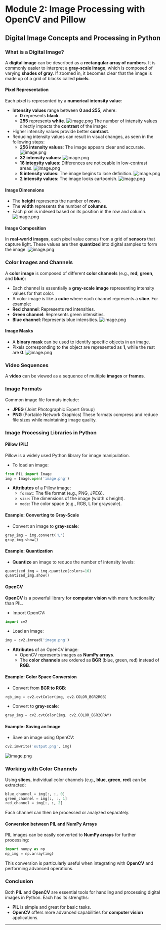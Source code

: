 

# Module 2: Image Processing with OpenCV and Pillow
## Digital Image Concepts and Processing in Python
### What is a Digital Image?
A **digital image** can be described as a **rectangular array of numbers**. It is commonly easier to interpret a **gray-scale image**, which is composed of varying **shades of gray**. If zoomed in, it becomes clear that the image is made up of a grid of blocks called **pixels**.
#### Pixel Representation
Each pixel is represented by a **numerical intensity value**:
- **Intensity values** range between **0 and 255**, where:
	- **0** represents **black**.
	- **255** represents **white**.
![image.png](https://prod-files-secure.s3.us-west-2.amazonaws.com/03e82b26-cccb-4906-bb56-adabcbdc0655/fa1bb4aa-313a-44c2-a7b3-7fa4a8432b08/image.png?X-Amz-Algorithm=AWS4-HMAC-SHA256&X-Amz-Content-Sha256=UNSIGNED-PAYLOAD&X-Amz-Credential=ASIAZI2LB466ROXN5V7G%2F20250129%2Fus-west-2%2Fs3%2Faws4_request&X-Amz-Date=20250129T191057Z&X-Amz-Expires=3600&X-Amz-Security-Token=IQoJb3JpZ2luX2VjEIv%2F%2F%2F%2F%2F%2F%2F%2F%2F%2FwEaCXVzLXdlc3QtMiJGMEQCIGEMzvDESaq9KuLZx7OgSRwQ8Au5lUEr61o1iZwDYSsKAiAUQkbO%2FU%2F%2BP%2B%2BoiPn3Rz8nZcqF5yup0O4ATKuPEY6uFiqIBAiU%2F%2F%2F%2F%2F%2F%2F%2F%2F%2F8BEAAaDDYzNzQyMzE4MzgwNSIMFuYmUTekOrg15kGoKtwDuK%2FnBJKvsBkNOdZ0z99vW0DKFlJUpV%2FJvLYPYjrUpv7hCAi86gTnq%2FvqXUfMgjT22C02K8iTDfLIT9Vle0FBsFn8Y6DrLtlWpqwaD6eplVF9Ptc2Vnmje%2BI3VWKCHG5DfrkQ9BZ%2FKulShG%2FeEm9daDzcMnYIXZnh5QCKJp91ti8t8GfBEhJy4ExnO7Xw2DSy0DsB8k34XRzcLM5PqGqXql%2FYJsusIxLfV327KofjH59jeINSyH607RbEKnX27YGaSlBxl8WDvVwLG82mLWOkc7tiVsIBiLEg2RfJCZ%2BlJEaP3CeTyTxpFkf9k1XXuJBIkrRdD2ceD9FjPw66gI3p3Xug62exF05VswcH1ZXLOhajV0l56nXsHkiKQB1M9pPLFkPJ6ZJkdbRB1z4hzeDSNmDoSb8zULPwFZolWL7a7MPOLTq%2FrOMqXlAmuhUgfhsJvKHxFSgAPH6TAL9X8J8STHTHUIBw1MpfK%2FOWhDYTelC%2FddzUw%2Feg8mjjBqIZw%2FdngyE8UDgYywK%2Fgr3JYOy077hzX0yrJryKpd7TbKa2kPD8zmfNZUfkKqhnS6tYo%2FG1IOZjuUsGAg%2BSQnfnxMCzMsbxWSX3gDaO2KiQ366y67tXcj3xksG7AOqoun8wmvXpvAY6pgHFoDmHPpFeZc6PcWApBiMCNgwikXxlV%2Ff8a36lfF9Dgn1f%2F82pae9cggKeMHlMpqxKZtDakpz7bIMRrTcqyhiDHxiopb106tXy8uPABpViboz95BM3S3AGpMyfD7Ph4XUlCdNxZbzLpFDOowj2iiMb9QMl9Qe8Y5C5YC7YpUn1AVjUeaHOvh2aChlW5IaTLZwC37msrkbuKJ2y9ze%2FIr0e94gD8D8d&X-Amz-Signature=84d58da4e313488fb5eaf52b2fd7abc0de273d8e98e63eb6e01bd0eed485b3d8&X-Amz-SignedHeaders=host&x-id=GetObject)
The number of intensity values directly impacts the **contrast** of the image:
- Higher intensity values provide better **contrast**.
- Reducing intensity values can result in visual changes, as seen in the following steps:
	- **256 intensity values**: The image appears clear and accurate.
![image.png](https://prod-files-secure.s3.us-west-2.amazonaws.com/03e82b26-cccb-4906-bb56-adabcbdc0655/0de7dfb4-99dc-4b87-8932-5165b3c3b775/image.png?X-Amz-Algorithm=AWS4-HMAC-SHA256&X-Amz-Content-Sha256=UNSIGNED-PAYLOAD&X-Amz-Credential=ASIAZI2LB4664HKYQT3Y%2F20250129%2Fus-west-2%2Fs3%2Faws4_request&X-Amz-Date=20250129T191058Z&X-Amz-Expires=3600&X-Amz-Security-Token=IQoJb3JpZ2luX2VjEIv%2F%2F%2F%2F%2F%2F%2F%2F%2F%2FwEaCXVzLXdlc3QtMiJGMEQCIBqpF%2Bs0YpX%2BLVU0RpEHnscELNCZOZKql%2FDjpKjgK729AiAJ%2B0aO0PCyZrbgr49rt9GaJ7pKC8E0yvfzwhvtknAyTSqIBAiU%2F%2F%2F%2F%2F%2F%2F%2F%2F%2F8BEAAaDDYzNzQyMzE4MzgwNSIMAZN3BOGmSIT23BGjKtwDi5OnmbDP1Wp20xap7kqPf%2FykL565AY3HkwkbHRZTjLDUqmQWMrg0Yx%2FdVeUaxQ7TIyRvOGtBm650LfbHVRxghuzYTnlOWJc%2FF5uQ6aKCDHO%2B1NJbJydd5S7aGhiKBWtHgq%2BDMJyvyFN57WtiHCMirc%2BEMMSVOTbj879AACoWe%2BA%2FB%2F4aIE%2FWxE4DinK%2FwD%2F408nD90uaDofdYbA%2BsLRQFfDRobB1wo%2B46XA8qkia4rkNwW3oF6VEP9YQNDwLRs2vfQUDlRAOUGjXpH3B71IMYrRhH1eK5YjItcUS%2FBWpzMcRIwl%2BXt2tn924FhzKeItU7izA2p7XMzTtTx92%2BxnYkBsSsqNYmlbme%2F5gLinDsrrU1ZVQja6ZwFg4IcpXHILLQ6%2Bgxi00gwDSX%2BNPBLkxkOea8O2aoxwIR58SvXZV5HtyhW1Oo6MXjS3niF%2B%2Bz6CmTb%2FWBGh6salldmIrxnNwwfcqw8aGdRnW8d4zw%2FbLFmFP4pm71JG67IffZuCuPkheclGOosyTcaQCFsxvsPcqBAXWsqeXHlj%2F9W6wEmUiHwj6MzDWWNVY3DOkhpa7PKxx1RFA6z0tDcBjYlKMkTIJH2lvQGEEGuBoBLu59Q2NMCbrSq%2BYdmzcjNe1pasw1%2FTpvAY6pgGr24M2ALSpNxv3bAvh1sSUxrd8XobSJVJ2ZmwWBwMge3qa1FLWzbVBSrBD1w7gOVORJ4XGpvktntFKNyCGRR0DpF82HDvcBi%2F7cHBK6u9D%2BERuJIl3JHdFB%2B%2FqNCCbTgHSBWrh8Nx%2Fii%2B7Li5gqCuFnlALZ0wlCAF6Em0pE5ZJi%2FlQdv1OxrVH0gLdCuKb6FKX2BKk5762Zgff9png%2FveHdgo%2FXF13&X-Amz-Signature=a918b6c1727c245b21e653a1ce8c2e2c3cb9355d2b38b68e549acb174438bd2c&X-Amz-SignedHeaders=host&x-id=GetObject)
	- **32 intensity values:**
![image.png](https://prod-files-secure.s3.us-west-2.amazonaws.com/03e82b26-cccb-4906-bb56-adabcbdc0655/7eb81f08-b190-4c5a-ba2b-2a498a15b2c4/image.png?X-Amz-Algorithm=AWS4-HMAC-SHA256&X-Amz-Content-Sha256=UNSIGNED-PAYLOAD&X-Amz-Credential=ASIAZI2LB4664HKYQT3Y%2F20250129%2Fus-west-2%2Fs3%2Faws4_request&X-Amz-Date=20250129T191058Z&X-Amz-Expires=3600&X-Amz-Security-Token=IQoJb3JpZ2luX2VjEIv%2F%2F%2F%2F%2F%2F%2F%2F%2F%2FwEaCXVzLXdlc3QtMiJGMEQCIBqpF%2Bs0YpX%2BLVU0RpEHnscELNCZOZKql%2FDjpKjgK729AiAJ%2B0aO0PCyZrbgr49rt9GaJ7pKC8E0yvfzwhvtknAyTSqIBAiU%2F%2F%2F%2F%2F%2F%2F%2F%2F%2F8BEAAaDDYzNzQyMzE4MzgwNSIMAZN3BOGmSIT23BGjKtwDi5OnmbDP1Wp20xap7kqPf%2FykL565AY3HkwkbHRZTjLDUqmQWMrg0Yx%2FdVeUaxQ7TIyRvOGtBm650LfbHVRxghuzYTnlOWJc%2FF5uQ6aKCDHO%2B1NJbJydd5S7aGhiKBWtHgq%2BDMJyvyFN57WtiHCMirc%2BEMMSVOTbj879AACoWe%2BA%2FB%2F4aIE%2FWxE4DinK%2FwD%2F408nD90uaDofdYbA%2BsLRQFfDRobB1wo%2B46XA8qkia4rkNwW3oF6VEP9YQNDwLRs2vfQUDlRAOUGjXpH3B71IMYrRhH1eK5YjItcUS%2FBWpzMcRIwl%2BXt2tn924FhzKeItU7izA2p7XMzTtTx92%2BxnYkBsSsqNYmlbme%2F5gLinDsrrU1ZVQja6ZwFg4IcpXHILLQ6%2Bgxi00gwDSX%2BNPBLkxkOea8O2aoxwIR58SvXZV5HtyhW1Oo6MXjS3niF%2B%2Bz6CmTb%2FWBGh6salldmIrxnNwwfcqw8aGdRnW8d4zw%2FbLFmFP4pm71JG67IffZuCuPkheclGOosyTcaQCFsxvsPcqBAXWsqeXHlj%2F9W6wEmUiHwj6MzDWWNVY3DOkhpa7PKxx1RFA6z0tDcBjYlKMkTIJH2lvQGEEGuBoBLu59Q2NMCbrSq%2BYdmzcjNe1pasw1%2FTpvAY6pgGr24M2ALSpNxv3bAvh1sSUxrd8XobSJVJ2ZmwWBwMge3qa1FLWzbVBSrBD1w7gOVORJ4XGpvktntFKNyCGRR0DpF82HDvcBi%2F7cHBK6u9D%2BERuJIl3JHdFB%2B%2FqNCCbTgHSBWrh8Nx%2Fii%2B7Li5gqCuFnlALZ0wlCAF6Em0pE5ZJi%2FlQdv1OxrVH0gLdCuKb6FKX2BKk5762Zgff9png%2FveHdgo%2FXF13&X-Amz-Signature=53f5c12db8e10ac0af623a9afd0a818a08abd18c1ca8f3effdc1037d3d08534f&X-Amz-SignedHeaders=host&x-id=GetObject)
	- **16 intensity values**: Differences are noticeable in low-contrast areas.
![image.png](https://prod-files-secure.s3.us-west-2.amazonaws.com/03e82b26-cccb-4906-bb56-adabcbdc0655/6bf56d44-9a14-4b7b-98c2-1f00b8630f0c/image.png?X-Amz-Algorithm=AWS4-HMAC-SHA256&X-Amz-Content-Sha256=UNSIGNED-PAYLOAD&X-Amz-Credential=ASIAZI2LB4664HKYQT3Y%2F20250129%2Fus-west-2%2Fs3%2Faws4_request&X-Amz-Date=20250129T191058Z&X-Amz-Expires=3600&X-Amz-Security-Token=IQoJb3JpZ2luX2VjEIv%2F%2F%2F%2F%2F%2F%2F%2F%2F%2FwEaCXVzLXdlc3QtMiJGMEQCIBqpF%2Bs0YpX%2BLVU0RpEHnscELNCZOZKql%2FDjpKjgK729AiAJ%2B0aO0PCyZrbgr49rt9GaJ7pKC8E0yvfzwhvtknAyTSqIBAiU%2F%2F%2F%2F%2F%2F%2F%2F%2F%2F8BEAAaDDYzNzQyMzE4MzgwNSIMAZN3BOGmSIT23BGjKtwDi5OnmbDP1Wp20xap7kqPf%2FykL565AY3HkwkbHRZTjLDUqmQWMrg0Yx%2FdVeUaxQ7TIyRvOGtBm650LfbHVRxghuzYTnlOWJc%2FF5uQ6aKCDHO%2B1NJbJydd5S7aGhiKBWtHgq%2BDMJyvyFN57WtiHCMirc%2BEMMSVOTbj879AACoWe%2BA%2FB%2F4aIE%2FWxE4DinK%2FwD%2F408nD90uaDofdYbA%2BsLRQFfDRobB1wo%2B46XA8qkia4rkNwW3oF6VEP9YQNDwLRs2vfQUDlRAOUGjXpH3B71IMYrRhH1eK5YjItcUS%2FBWpzMcRIwl%2BXt2tn924FhzKeItU7izA2p7XMzTtTx92%2BxnYkBsSsqNYmlbme%2F5gLinDsrrU1ZVQja6ZwFg4IcpXHILLQ6%2Bgxi00gwDSX%2BNPBLkxkOea8O2aoxwIR58SvXZV5HtyhW1Oo6MXjS3niF%2B%2Bz6CmTb%2FWBGh6salldmIrxnNwwfcqw8aGdRnW8d4zw%2FbLFmFP4pm71JG67IffZuCuPkheclGOosyTcaQCFsxvsPcqBAXWsqeXHlj%2F9W6wEmUiHwj6MzDWWNVY3DOkhpa7PKxx1RFA6z0tDcBjYlKMkTIJH2lvQGEEGuBoBLu59Q2NMCbrSq%2BYdmzcjNe1pasw1%2FTpvAY6pgGr24M2ALSpNxv3bAvh1sSUxrd8XobSJVJ2ZmwWBwMge3qa1FLWzbVBSrBD1w7gOVORJ4XGpvktntFKNyCGRR0DpF82HDvcBi%2F7cHBK6u9D%2BERuJIl3JHdFB%2B%2FqNCCbTgHSBWrh8Nx%2Fii%2B7Li5gqCuFnlALZ0wlCAF6Em0pE5ZJi%2FlQdv1OxrVH0gLdCuKb6FKX2BKk5762Zgff9png%2FveHdgo%2FXF13&X-Amz-Signature=5c5d37593500e7c43bbb5ebd230e8ca7fa20b1edcb3dbc795d97e919e98525c1&X-Amz-SignedHeaders=host&x-id=GetObject)
	- **8 intensity values**: The image begins to lose definition.
![image.png](https://prod-files-secure.s3.us-west-2.amazonaws.com/03e82b26-cccb-4906-bb56-adabcbdc0655/cca05878-ca1a-43e0-8bec-1d146756f9ae/image.png?X-Amz-Algorithm=AWS4-HMAC-SHA256&X-Amz-Content-Sha256=UNSIGNED-PAYLOAD&X-Amz-Credential=ASIAZI2LB4664HKYQT3Y%2F20250129%2Fus-west-2%2Fs3%2Faws4_request&X-Amz-Date=20250129T191058Z&X-Amz-Expires=3600&X-Amz-Security-Token=IQoJb3JpZ2luX2VjEIv%2F%2F%2F%2F%2F%2F%2F%2F%2F%2FwEaCXVzLXdlc3QtMiJGMEQCIBqpF%2Bs0YpX%2BLVU0RpEHnscELNCZOZKql%2FDjpKjgK729AiAJ%2B0aO0PCyZrbgr49rt9GaJ7pKC8E0yvfzwhvtknAyTSqIBAiU%2F%2F%2F%2F%2F%2F%2F%2F%2F%2F8BEAAaDDYzNzQyMzE4MzgwNSIMAZN3BOGmSIT23BGjKtwDi5OnmbDP1Wp20xap7kqPf%2FykL565AY3HkwkbHRZTjLDUqmQWMrg0Yx%2FdVeUaxQ7TIyRvOGtBm650LfbHVRxghuzYTnlOWJc%2FF5uQ6aKCDHO%2B1NJbJydd5S7aGhiKBWtHgq%2BDMJyvyFN57WtiHCMirc%2BEMMSVOTbj879AACoWe%2BA%2FB%2F4aIE%2FWxE4DinK%2FwD%2F408nD90uaDofdYbA%2BsLRQFfDRobB1wo%2B46XA8qkia4rkNwW3oF6VEP9YQNDwLRs2vfQUDlRAOUGjXpH3B71IMYrRhH1eK5YjItcUS%2FBWpzMcRIwl%2BXt2tn924FhzKeItU7izA2p7XMzTtTx92%2BxnYkBsSsqNYmlbme%2F5gLinDsrrU1ZVQja6ZwFg4IcpXHILLQ6%2Bgxi00gwDSX%2BNPBLkxkOea8O2aoxwIR58SvXZV5HtyhW1Oo6MXjS3niF%2B%2Bz6CmTb%2FWBGh6salldmIrxnNwwfcqw8aGdRnW8d4zw%2FbLFmFP4pm71JG67IffZuCuPkheclGOosyTcaQCFsxvsPcqBAXWsqeXHlj%2F9W6wEmUiHwj6MzDWWNVY3DOkhpa7PKxx1RFA6z0tDcBjYlKMkTIJH2lvQGEEGuBoBLu59Q2NMCbrSq%2BYdmzcjNe1pasw1%2FTpvAY6pgGr24M2ALSpNxv3bAvh1sSUxrd8XobSJVJ2ZmwWBwMge3qa1FLWzbVBSrBD1w7gOVORJ4XGpvktntFKNyCGRR0DpF82HDvcBi%2F7cHBK6u9D%2BERuJIl3JHdFB%2B%2FqNCCbTgHSBWrh8Nx%2Fii%2B7Li5gqCuFnlALZ0wlCAF6Em0pE5ZJi%2FlQdv1OxrVH0gLdCuKb6FKX2BKk5762Zgff9png%2FveHdgo%2FXF13&X-Amz-Signature=41da8bbe875249fe0d34694131c6084de9b86751b21f2b9165fb4056da248d6b&X-Amz-SignedHeaders=host&x-id=GetObject)
	- **2 intensity values**: The image looks cartoonish.
![image.png](https://prod-files-secure.s3.us-west-2.amazonaws.com/03e82b26-cccb-4906-bb56-adabcbdc0655/12da64d7-6b97-44e0-bc2c-52b9c47ce212/image.png?X-Amz-Algorithm=AWS4-HMAC-SHA256&X-Amz-Content-Sha256=UNSIGNED-PAYLOAD&X-Amz-Credential=ASIAZI2LB4664HKYQT3Y%2F20250129%2Fus-west-2%2Fs3%2Faws4_request&X-Amz-Date=20250129T191058Z&X-Amz-Expires=3600&X-Amz-Security-Token=IQoJb3JpZ2luX2VjEIv%2F%2F%2F%2F%2F%2F%2F%2F%2F%2FwEaCXVzLXdlc3QtMiJGMEQCIBqpF%2Bs0YpX%2BLVU0RpEHnscELNCZOZKql%2FDjpKjgK729AiAJ%2B0aO0PCyZrbgr49rt9GaJ7pKC8E0yvfzwhvtknAyTSqIBAiU%2F%2F%2F%2F%2F%2F%2F%2F%2F%2F8BEAAaDDYzNzQyMzE4MzgwNSIMAZN3BOGmSIT23BGjKtwDi5OnmbDP1Wp20xap7kqPf%2FykL565AY3HkwkbHRZTjLDUqmQWMrg0Yx%2FdVeUaxQ7TIyRvOGtBm650LfbHVRxghuzYTnlOWJc%2FF5uQ6aKCDHO%2B1NJbJydd5S7aGhiKBWtHgq%2BDMJyvyFN57WtiHCMirc%2BEMMSVOTbj879AACoWe%2BA%2FB%2F4aIE%2FWxE4DinK%2FwD%2F408nD90uaDofdYbA%2BsLRQFfDRobB1wo%2B46XA8qkia4rkNwW3oF6VEP9YQNDwLRs2vfQUDlRAOUGjXpH3B71IMYrRhH1eK5YjItcUS%2FBWpzMcRIwl%2BXt2tn924FhzKeItU7izA2p7XMzTtTx92%2BxnYkBsSsqNYmlbme%2F5gLinDsrrU1ZVQja6ZwFg4IcpXHILLQ6%2Bgxi00gwDSX%2BNPBLkxkOea8O2aoxwIR58SvXZV5HtyhW1Oo6MXjS3niF%2B%2Bz6CmTb%2FWBGh6salldmIrxnNwwfcqw8aGdRnW8d4zw%2FbLFmFP4pm71JG67IffZuCuPkheclGOosyTcaQCFsxvsPcqBAXWsqeXHlj%2F9W6wEmUiHwj6MzDWWNVY3DOkhpa7PKxx1RFA6z0tDcBjYlKMkTIJH2lvQGEEGuBoBLu59Q2NMCbrSq%2BYdmzcjNe1pasw1%2FTpvAY6pgGr24M2ALSpNxv3bAvh1sSUxrd8XobSJVJ2ZmwWBwMge3qa1FLWzbVBSrBD1w7gOVORJ4XGpvktntFKNyCGRR0DpF82HDvcBi%2F7cHBK6u9D%2BERuJIl3JHdFB%2B%2FqNCCbTgHSBWrh8Nx%2Fii%2B7Li5gqCuFnlALZ0wlCAF6Em0pE5ZJi%2FlQdv1OxrVH0gLdCuKb6FKX2BKk5762Zgff9png%2FveHdgo%2FXF13&X-Amz-Signature=4371f97fe76f6ef027ef287a03aed2e23b7249230563735bf101a80fe79f2008&X-Amz-SignedHeaders=host&x-id=GetObject)
#### Image Dimensions
- The **height** represents the number of **rows**.
- The **width** represents the number of **columns**.
- Each pixel is indexed based on its position in the row and column.
![image.png](https://prod-files-secure.s3.us-west-2.amazonaws.com/03e82b26-cccb-4906-bb56-adabcbdc0655/ff056335-e79e-4491-b508-30cd45b6c194/image.png?X-Amz-Algorithm=AWS4-HMAC-SHA256&X-Amz-Content-Sha256=UNSIGNED-PAYLOAD&X-Amz-Credential=ASIAZI2LB466ROXN5V7G%2F20250129%2Fus-west-2%2Fs3%2Faws4_request&X-Amz-Date=20250129T191057Z&X-Amz-Expires=3600&X-Amz-Security-Token=IQoJb3JpZ2luX2VjEIv%2F%2F%2F%2F%2F%2F%2F%2F%2F%2FwEaCXVzLXdlc3QtMiJGMEQCIGEMzvDESaq9KuLZx7OgSRwQ8Au5lUEr61o1iZwDYSsKAiAUQkbO%2FU%2F%2BP%2B%2BoiPn3Rz8nZcqF5yup0O4ATKuPEY6uFiqIBAiU%2F%2F%2F%2F%2F%2F%2F%2F%2F%2F8BEAAaDDYzNzQyMzE4MzgwNSIMFuYmUTekOrg15kGoKtwDuK%2FnBJKvsBkNOdZ0z99vW0DKFlJUpV%2FJvLYPYjrUpv7hCAi86gTnq%2FvqXUfMgjT22C02K8iTDfLIT9Vle0FBsFn8Y6DrLtlWpqwaD6eplVF9Ptc2Vnmje%2BI3VWKCHG5DfrkQ9BZ%2FKulShG%2FeEm9daDzcMnYIXZnh5QCKJp91ti8t8GfBEhJy4ExnO7Xw2DSy0DsB8k34XRzcLM5PqGqXql%2FYJsusIxLfV327KofjH59jeINSyH607RbEKnX27YGaSlBxl8WDvVwLG82mLWOkc7tiVsIBiLEg2RfJCZ%2BlJEaP3CeTyTxpFkf9k1XXuJBIkrRdD2ceD9FjPw66gI3p3Xug62exF05VswcH1ZXLOhajV0l56nXsHkiKQB1M9pPLFkPJ6ZJkdbRB1z4hzeDSNmDoSb8zULPwFZolWL7a7MPOLTq%2FrOMqXlAmuhUgfhsJvKHxFSgAPH6TAL9X8J8STHTHUIBw1MpfK%2FOWhDYTelC%2FddzUw%2Feg8mjjBqIZw%2FdngyE8UDgYywK%2Fgr3JYOy077hzX0yrJryKpd7TbKa2kPD8zmfNZUfkKqhnS6tYo%2FG1IOZjuUsGAg%2BSQnfnxMCzMsbxWSX3gDaO2KiQ366y67tXcj3xksG7AOqoun8wmvXpvAY6pgHFoDmHPpFeZc6PcWApBiMCNgwikXxlV%2Ff8a36lfF9Dgn1f%2F82pae9cggKeMHlMpqxKZtDakpz7bIMRrTcqyhiDHxiopb106tXy8uPABpViboz95BM3S3AGpMyfD7Ph4XUlCdNxZbzLpFDOowj2iiMb9QMl9Qe8Y5C5YC7YpUn1AVjUeaHOvh2aChlW5IaTLZwC37msrkbuKJ2y9ze%2FIr0e94gD8D8d&X-Amz-Signature=776f8599b854df4dbead90b16725361e12083c111c9d556ebd3ac57f5d893b01&X-Amz-SignedHeaders=host&x-id=GetObject)
#### Image Composition
In **real-world images**, each pixel value comes from a grid of **sensors** that capture light. These values are then **quantized** into digital samples to form the image.
![image.png](https://prod-files-secure.s3.us-west-2.amazonaws.com/03e82b26-cccb-4906-bb56-adabcbdc0655/0c721ea0-409b-4d32-b630-a00d6f170d18/image.png?X-Amz-Algorithm=AWS4-HMAC-SHA256&X-Amz-Content-Sha256=UNSIGNED-PAYLOAD&X-Amz-Credential=ASIAZI2LB466ROXN5V7G%2F20250129%2Fus-west-2%2Fs3%2Faws4_request&X-Amz-Date=20250129T191057Z&X-Amz-Expires=3600&X-Amz-Security-Token=IQoJb3JpZ2luX2VjEIv%2F%2F%2F%2F%2F%2F%2F%2F%2F%2FwEaCXVzLXdlc3QtMiJGMEQCIGEMzvDESaq9KuLZx7OgSRwQ8Au5lUEr61o1iZwDYSsKAiAUQkbO%2FU%2F%2BP%2B%2BoiPn3Rz8nZcqF5yup0O4ATKuPEY6uFiqIBAiU%2F%2F%2F%2F%2F%2F%2F%2F%2F%2F8BEAAaDDYzNzQyMzE4MzgwNSIMFuYmUTekOrg15kGoKtwDuK%2FnBJKvsBkNOdZ0z99vW0DKFlJUpV%2FJvLYPYjrUpv7hCAi86gTnq%2FvqXUfMgjT22C02K8iTDfLIT9Vle0FBsFn8Y6DrLtlWpqwaD6eplVF9Ptc2Vnmje%2BI3VWKCHG5DfrkQ9BZ%2FKulShG%2FeEm9daDzcMnYIXZnh5QCKJp91ti8t8GfBEhJy4ExnO7Xw2DSy0DsB8k34XRzcLM5PqGqXql%2FYJsusIxLfV327KofjH59jeINSyH607RbEKnX27YGaSlBxl8WDvVwLG82mLWOkc7tiVsIBiLEg2RfJCZ%2BlJEaP3CeTyTxpFkf9k1XXuJBIkrRdD2ceD9FjPw66gI3p3Xug62exF05VswcH1ZXLOhajV0l56nXsHkiKQB1M9pPLFkPJ6ZJkdbRB1z4hzeDSNmDoSb8zULPwFZolWL7a7MPOLTq%2FrOMqXlAmuhUgfhsJvKHxFSgAPH6TAL9X8J8STHTHUIBw1MpfK%2FOWhDYTelC%2FddzUw%2Feg8mjjBqIZw%2FdngyE8UDgYywK%2Fgr3JYOy077hzX0yrJryKpd7TbKa2kPD8zmfNZUfkKqhnS6tYo%2FG1IOZjuUsGAg%2BSQnfnxMCzMsbxWSX3gDaO2KiQ366y67tXcj3xksG7AOqoun8wmvXpvAY6pgHFoDmHPpFeZc6PcWApBiMCNgwikXxlV%2Ff8a36lfF9Dgn1f%2F82pae9cggKeMHlMpqxKZtDakpz7bIMRrTcqyhiDHxiopb106tXy8uPABpViboz95BM3S3AGpMyfD7Ph4XUlCdNxZbzLpFDOowj2iiMb9QMl9Qe8Y5C5YC7YpUn1AVjUeaHOvh2aChlW5IaTLZwC37msrkbuKJ2y9ze%2FIr0e94gD8D8d&X-Amz-Signature=95822f8b67501c10b3fe1bf8f8f207ffe2392d09e8e9e8ce85b57dfbfd54d895&X-Amz-SignedHeaders=host&x-id=GetObject)
### Color Images and Channels
A **color image** is composed of different **color channels** (e.g., **red**, **green**, and **blue**):
- Each channel is essentially a **gray-scale image** representing intensity values for that color.
- A color image is like a **cube** where each channel represents a **slice**.
For example:
- **Red channel**: Represents red intensities.
- **Green channel**: Represents green intensities.
- **Blue channel**: Represents blue intensities.
![image.png](https://prod-files-secure.s3.us-west-2.amazonaws.com/03e82b26-cccb-4906-bb56-adabcbdc0655/c0cc17c9-842f-413f-82e8-f3f44278cf74/image.png?X-Amz-Algorithm=AWS4-HMAC-SHA256&X-Amz-Content-Sha256=UNSIGNED-PAYLOAD&X-Amz-Credential=ASIAZI2LB466ROXN5V7G%2F20250129%2Fus-west-2%2Fs3%2Faws4_request&X-Amz-Date=20250129T191057Z&X-Amz-Expires=3600&X-Amz-Security-Token=IQoJb3JpZ2luX2VjEIv%2F%2F%2F%2F%2F%2F%2F%2F%2F%2FwEaCXVzLXdlc3QtMiJGMEQCIGEMzvDESaq9KuLZx7OgSRwQ8Au5lUEr61o1iZwDYSsKAiAUQkbO%2FU%2F%2BP%2B%2BoiPn3Rz8nZcqF5yup0O4ATKuPEY6uFiqIBAiU%2F%2F%2F%2F%2F%2F%2F%2F%2F%2F8BEAAaDDYzNzQyMzE4MzgwNSIMFuYmUTekOrg15kGoKtwDuK%2FnBJKvsBkNOdZ0z99vW0DKFlJUpV%2FJvLYPYjrUpv7hCAi86gTnq%2FvqXUfMgjT22C02K8iTDfLIT9Vle0FBsFn8Y6DrLtlWpqwaD6eplVF9Ptc2Vnmje%2BI3VWKCHG5DfrkQ9BZ%2FKulShG%2FeEm9daDzcMnYIXZnh5QCKJp91ti8t8GfBEhJy4ExnO7Xw2DSy0DsB8k34XRzcLM5PqGqXql%2FYJsusIxLfV327KofjH59jeINSyH607RbEKnX27YGaSlBxl8WDvVwLG82mLWOkc7tiVsIBiLEg2RfJCZ%2BlJEaP3CeTyTxpFkf9k1XXuJBIkrRdD2ceD9FjPw66gI3p3Xug62exF05VswcH1ZXLOhajV0l56nXsHkiKQB1M9pPLFkPJ6ZJkdbRB1z4hzeDSNmDoSb8zULPwFZolWL7a7MPOLTq%2FrOMqXlAmuhUgfhsJvKHxFSgAPH6TAL9X8J8STHTHUIBw1MpfK%2FOWhDYTelC%2FddzUw%2Feg8mjjBqIZw%2FdngyE8UDgYywK%2Fgr3JYOy077hzX0yrJryKpd7TbKa2kPD8zmfNZUfkKqhnS6tYo%2FG1IOZjuUsGAg%2BSQnfnxMCzMsbxWSX3gDaO2KiQ366y67tXcj3xksG7AOqoun8wmvXpvAY6pgHFoDmHPpFeZc6PcWApBiMCNgwikXxlV%2Ff8a36lfF9Dgn1f%2F82pae9cggKeMHlMpqxKZtDakpz7bIMRrTcqyhiDHxiopb106tXy8uPABpViboz95BM3S3AGpMyfD7Ph4XUlCdNxZbzLpFDOowj2iiMb9QMl9Qe8Y5C5YC7YpUn1AVjUeaHOvh2aChlW5IaTLZwC37msrkbuKJ2y9ze%2FIr0e94gD8D8d&X-Amz-Signature=33cecf208f69ef83870132d420308449a5608f5952b0b078236ee5332f0c386b&X-Amz-SignedHeaders=host&x-id=GetObject)
#### Image Masks
- A **binary mask** can be used to identify specific objects in an image.
- Pixels corresponding to the object are represented as **1**, while the rest are **0**.
![image.png](https://prod-files-secure.s3.us-west-2.amazonaws.com/03e82b26-cccb-4906-bb56-adabcbdc0655/667eab4d-d19d-4618-81d0-663b6beb002c/image.png?X-Amz-Algorithm=AWS4-HMAC-SHA256&X-Amz-Content-Sha256=UNSIGNED-PAYLOAD&X-Amz-Credential=ASIAZI2LB466ROXN5V7G%2F20250129%2Fus-west-2%2Fs3%2Faws4_request&X-Amz-Date=20250129T191057Z&X-Amz-Expires=3600&X-Amz-Security-Token=IQoJb3JpZ2luX2VjEIv%2F%2F%2F%2F%2F%2F%2F%2F%2F%2FwEaCXVzLXdlc3QtMiJGMEQCIGEMzvDESaq9KuLZx7OgSRwQ8Au5lUEr61o1iZwDYSsKAiAUQkbO%2FU%2F%2BP%2B%2BoiPn3Rz8nZcqF5yup0O4ATKuPEY6uFiqIBAiU%2F%2F%2F%2F%2F%2F%2F%2F%2F%2F8BEAAaDDYzNzQyMzE4MzgwNSIMFuYmUTekOrg15kGoKtwDuK%2FnBJKvsBkNOdZ0z99vW0DKFlJUpV%2FJvLYPYjrUpv7hCAi86gTnq%2FvqXUfMgjT22C02K8iTDfLIT9Vle0FBsFn8Y6DrLtlWpqwaD6eplVF9Ptc2Vnmje%2BI3VWKCHG5DfrkQ9BZ%2FKulShG%2FeEm9daDzcMnYIXZnh5QCKJp91ti8t8GfBEhJy4ExnO7Xw2DSy0DsB8k34XRzcLM5PqGqXql%2FYJsusIxLfV327KofjH59jeINSyH607RbEKnX27YGaSlBxl8WDvVwLG82mLWOkc7tiVsIBiLEg2RfJCZ%2BlJEaP3CeTyTxpFkf9k1XXuJBIkrRdD2ceD9FjPw66gI3p3Xug62exF05VswcH1ZXLOhajV0l56nXsHkiKQB1M9pPLFkPJ6ZJkdbRB1z4hzeDSNmDoSb8zULPwFZolWL7a7MPOLTq%2FrOMqXlAmuhUgfhsJvKHxFSgAPH6TAL9X8J8STHTHUIBw1MpfK%2FOWhDYTelC%2FddzUw%2Feg8mjjBqIZw%2FdngyE8UDgYywK%2Fgr3JYOy077hzX0yrJryKpd7TbKa2kPD8zmfNZUfkKqhnS6tYo%2FG1IOZjuUsGAg%2BSQnfnxMCzMsbxWSX3gDaO2KiQ366y67tXcj3xksG7AOqoun8wmvXpvAY6pgHFoDmHPpFeZc6PcWApBiMCNgwikXxlV%2Ff8a36lfF9Dgn1f%2F82pae9cggKeMHlMpqxKZtDakpz7bIMRrTcqyhiDHxiopb106tXy8uPABpViboz95BM3S3AGpMyfD7Ph4XUlCdNxZbzLpFDOowj2iiMb9QMl9Qe8Y5C5YC7YpUn1AVjUeaHOvh2aChlW5IaTLZwC37msrkbuKJ2y9ze%2FIr0e94gD8D8d&X-Amz-Signature=dbf0ad80135cdccf3a3a08f3b99e533190ad40569865e65b847b3198dc8baebb&X-Amz-SignedHeaders=host&x-id=GetObject)
### Video Sequences
A **video** can be viewed as a sequence of multiple **images** or **frames**.
### Image Formats
Common image file formats include:
- **JPEG** (Joint Photographic Expert Group)
- **PNG** (Portable Network Graphics)
These formats compress and reduce file sizes while maintaining image quality.
### Image Processing Libraries in Python
#### Pillow (PIL)
Pillow is a widely used Python library for image manipulation.
- To load an image:
```python
from PIL import Image
img = Image.open('image.png')
```
- **Attributes** of a Pillow image:
	- `format`: The file format (e.g., PNG, JPEG).
	- `size`: The dimensions of the image (width x height).
	- `mode`: The color space (e.g., RGB, L for grayscale).
#### Example: Converting to Gray-Scale
- Convert an image to **gray-scale**:
```python
gray_img = img.convert('L')
gray_img.show()
```
#### Example: Quantization
- **Quantize** an image to reduce the number of intensity levels:
```python
quantized_img = img.quantize(colors=16)
quantized_img.show()
```
#### OpenCV
**OpenCV** is a powerful library for **computer vision** with more functionality than PIL.
- Import OpenCV:
```python
import cv2
```
- Load an image:
```python
img = cv2.imread('image.png')
```
- **Attributes** of an OpenCV image:
	- OpenCV represents images as **NumPy arrays**.
	- The **color channels** are ordered as **BGR** (blue, green, red) instead of **RGB**.
#### Example: Color Space Conversion
- Convert from **BGR to RGB**:
```python
rgb_img = cv2.cvtColor(img, cv2.COLOR_BGR2RGB)
```
- Convert to **gray-scale**:
```python
gray_img = cv2.cvtColor(img, cv2.COLOR_BGR2GRAY)
```
#### Example: Saving an Image
- Save an image using OpenCV:
```python
cv2.imwrite('output.png', img)
```
![image.png](https://prod-files-secure.s3.us-west-2.amazonaws.com/03e82b26-cccb-4906-bb56-adabcbdc0655/25fcc977-54ea-484c-997e-9b6bd016f347/image.png?X-Amz-Algorithm=AWS4-HMAC-SHA256&X-Amz-Content-Sha256=UNSIGNED-PAYLOAD&X-Amz-Credential=ASIAZI2LB466ROXN5V7G%2F20250129%2Fus-west-2%2Fs3%2Faws4_request&X-Amz-Date=20250129T191057Z&X-Amz-Expires=3600&X-Amz-Security-Token=IQoJb3JpZ2luX2VjEIv%2F%2F%2F%2F%2F%2F%2F%2F%2F%2FwEaCXVzLXdlc3QtMiJGMEQCIGEMzvDESaq9KuLZx7OgSRwQ8Au5lUEr61o1iZwDYSsKAiAUQkbO%2FU%2F%2BP%2B%2BoiPn3Rz8nZcqF5yup0O4ATKuPEY6uFiqIBAiU%2F%2F%2F%2F%2F%2F%2F%2F%2F%2F8BEAAaDDYzNzQyMzE4MzgwNSIMFuYmUTekOrg15kGoKtwDuK%2FnBJKvsBkNOdZ0z99vW0DKFlJUpV%2FJvLYPYjrUpv7hCAi86gTnq%2FvqXUfMgjT22C02K8iTDfLIT9Vle0FBsFn8Y6DrLtlWpqwaD6eplVF9Ptc2Vnmje%2BI3VWKCHG5DfrkQ9BZ%2FKulShG%2FeEm9daDzcMnYIXZnh5QCKJp91ti8t8GfBEhJy4ExnO7Xw2DSy0DsB8k34XRzcLM5PqGqXql%2FYJsusIxLfV327KofjH59jeINSyH607RbEKnX27YGaSlBxl8WDvVwLG82mLWOkc7tiVsIBiLEg2RfJCZ%2BlJEaP3CeTyTxpFkf9k1XXuJBIkrRdD2ceD9FjPw66gI3p3Xug62exF05VswcH1ZXLOhajV0l56nXsHkiKQB1M9pPLFkPJ6ZJkdbRB1z4hzeDSNmDoSb8zULPwFZolWL7a7MPOLTq%2FrOMqXlAmuhUgfhsJvKHxFSgAPH6TAL9X8J8STHTHUIBw1MpfK%2FOWhDYTelC%2FddzUw%2Feg8mjjBqIZw%2FdngyE8UDgYywK%2Fgr3JYOy077hzX0yrJryKpd7TbKa2kPD8zmfNZUfkKqhnS6tYo%2FG1IOZjuUsGAg%2BSQnfnxMCzMsbxWSX3gDaO2KiQ366y67tXcj3xksG7AOqoun8wmvXpvAY6pgHFoDmHPpFeZc6PcWApBiMCNgwikXxlV%2Ff8a36lfF9Dgn1f%2F82pae9cggKeMHlMpqxKZtDakpz7bIMRrTcqyhiDHxiopb106tXy8uPABpViboz95BM3S3AGpMyfD7Ph4XUlCdNxZbzLpFDOowj2iiMb9QMl9Qe8Y5C5YC7YpUn1AVjUeaHOvh2aChlW5IaTLZwC37msrkbuKJ2y9ze%2FIr0e94gD8D8d&X-Amz-Signature=8f198077e188662ed610c3e01664a64c91e915fcce31f067aab2ca6cb6026d14&X-Amz-SignedHeaders=host&x-id=GetObject)
### Working with Color Channels
Using **slices**, individual color channels (e.g., **blue**, **green**, **red**) can be extracted:
```python
blue_channel = img[:, :, 0]
green_channel = img[:, :, 1]
red_channel = img[:, :, 2]
```
Each channel can then be processed or analyzed separately.
#### Conversion between PIL and NumPy Arrays
PIL images can be easily converted to **NumPy arrays** for further processing:
```python
import numpy as np
np_img = np.array(img)
```
This conversion is particularly useful when integrating with **OpenCV** and performing advanced operations.
### Conclusion
Both **PIL** and **OpenCV** are essential tools for handling and processing digital images in Python. Each has its strengths:
- **PIL** is simple and great for basic tasks.
- **OpenCV** offers more advanced capabilities for **computer vision** applications.
___


